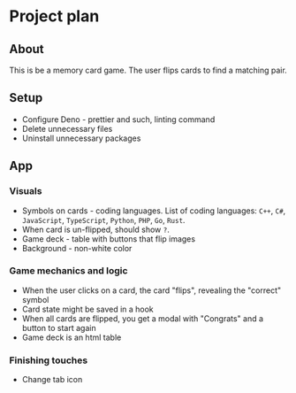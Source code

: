 # Project plan

## About

This is be a memory card game. The user flips cards to find a matching pair.

## Setup

- Configure Deno - prettier and such, linting command
- Delete unnecessary files
- Uninstall unnecessary packages

## App

### Visuals

- Symbols on cards - coding languages. List of coding languages: `C++`, `C#`, `JavaScript`, `TypeScript`, `Python`, `PHP`, `Go`, `Rust`.
- When card is un-flipped, should show `?`.
- Game deck - table with buttons that flip images
- Background - non-white color

### Game mechanics and logic

- When the user clicks on a card, the card "flips", revealing the "correct" symbol
- Card state might be saved in a hook
- When all cards are flipped, you get a modal with "Congrats" and a button to start again
- Game deck is an html table

### Finishing touches

- Change tab icon
